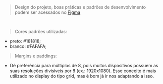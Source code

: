 > Design do projeto, boas práticas e padrões de desenvolvimento podem ser acessados no [Figma](https://www.figma.com/file/wbwlaWtbFBTGEOo9wd7SrV/Dev-Board-%7C-Zenvia---Empower-Code-for-Women?node-id=165%3A30)

<br>

>Cores padrões utilizadas:

* preto: #181818;
* branco: #FAFAFA;

>Margins e paddings:<br>
*  Dê preferência para múltiplos de 8, pois muitos dispositivos possuem as suas resoluções divisíveis por 8 (ex.: 1920x1080). Esse conceito é mais utilizado no display do tipo grid, mas é bom já ir nos adaptando a isso.